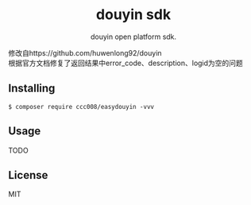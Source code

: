 <h1 align="center"> douyin sdk </h1>

<p align="center"> douyin open platform sdk.</p>
<p>修改自https://github.com/huwenlong92/douyin 
<br>
根据官方文档修复了返回结果中error_code、description、logid为空的问题
</p>

## Installing

```shell
$ composer require ccc008/easydouyin -vvv
```

## Usage

TODO

## License

MIT